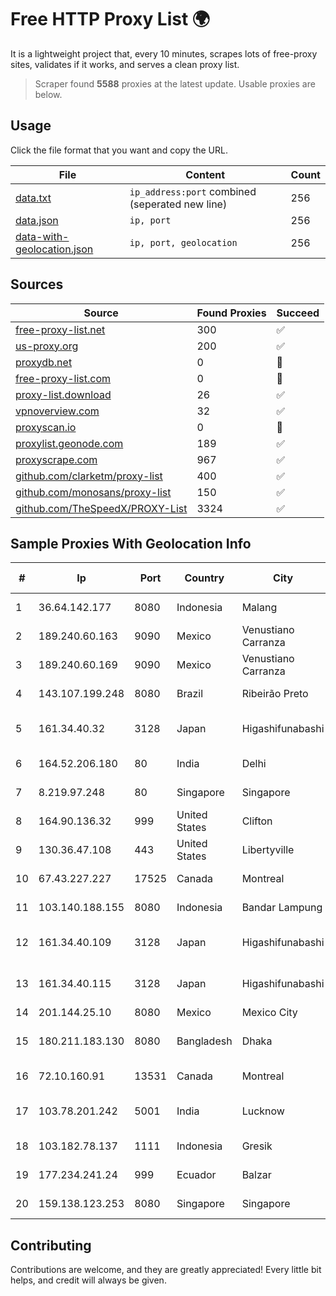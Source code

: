 
# Free HTTP Proxy List 🌍

It is a lightweight project that, every 10 minutes, scrapes lots of free-proxy sites, validates if it works, and serves a clean proxy list.


> Scraper found **5588** proxies at the latest update. Usable proxies are below.

## Usage

Click the file format that you want and copy the URL.


|File|Content|Count|
|----|-------|-----|
|[data.txt](https://raw.githubusercontent.com/themiralay/Proxy-List-World/master/data.txt)|`ip_address:port` combined (seperated new line)|256|
|[data.json](https://raw.githubusercontent.com/themiralay/Proxy-List-World/master/data.json)|`ip, port`|256|
|[data-with-geolocation.json](https://raw.githubusercontent.com/themiralay/Proxy-List-World/master/data-with-geolocation.json)|`ip, port, geolocation`|256|

## Sources

|Source|Found Proxies|Succeed|
|------|-------------|-------|
|[free-proxy-list.net](https://free-proxy-list.net)|300|✅|
|[us-proxy.org](https://www.us-proxy.org)|200|✅|
|[proxydb.net](http://proxydb.net)|0|🚫|
|[free-proxy-list.com](https://free-proxy-list.com/?page=&port=&type%5B%5D=http&type%5B%5D=https&up_time=0&search=Search)|0|🚫|
|[proxy-list.download](https://www.proxy-list.download/HTTP)|26|✅|
|[vpnoverview.com](https://vpnoverview.com/privacy/anonymous-browsing/free-proxy-servers)|32|✅|
|[proxyscan.io](https://www.proxyscan.io)|0|🚫|
|[proxylist.geonode.com](https://proxylist.geonode.com/api/proxy-list?limit=300&page=1&sort_by=lastChecked&sort_type=desc&protocols=http,https)|189|✅|
|[proxyscrape.com](https://api.proxyscrape.com/v2/?request=displayproxies&protocol=http&timeout=10000&country=all&ssl=all&anonymity=all)|967|✅|
|[github.com/clarketm/proxy-list](https://raw.githubusercontent.com/clarketm/proxy-list/master/proxy-list-raw.txt)|400|✅|
|[github.com/monosans/proxy-list](https://raw.githubusercontent.com/monosans/proxy-list/main/proxies/http.txt)|150|✅|
|[github.com/TheSpeedX/PROXY-List](https://raw.githubusercontent.com/TheSpeedX/PROXY-List/master/http.txt)|3324|✅|


## Sample Proxies With Geolocation Info

|#|Ip|Port|Country|City|Internet Service Provider|
|-|--|----|-------|----|-------------------------|
|1|36.64.142.177|8080|Indonesia|Malang|PT. Telekomunikasi Indonesia|
|2|189.240.60.163|9090|Mexico|Venustiano Carranza|Uninet S.A. de C.V.|
|3|189.240.60.169|9090|Mexico|Venustiano Carranza|Uninet S.A. de C.V.|
|4|143.107.199.248|8080|Brazil|Ribeirão Preto|Universidade De SAO Paulo|
|5|161.34.40.32|3128|Japan|Higashifunabashi|NTT PC Communications, Inc.|
|6|164.52.206.180|80|India|Delhi|E2E Networks Limited|
|7|8.219.97.248|80|Singapore|Singapore|Alibaba (US) Technology Co., Ltd.|
|8|164.90.136.32|999|United States|Clifton|DigitalOcean, LLC|
|9|130.36.47.108|443|United States|Libertyville|Abbott Laboratories|
|10|67.43.227.227|17525|Canada|Montreal|GloboTech Communications|
|11|103.140.188.155|8080|Indonesia|Bandar Lampung|PT INDONESIA TRANS NETWORK|
|12|161.34.40.109|3128|Japan|Higashifunabashi|NTT PC Communications, Inc.|
|13|161.34.40.115|3128|Japan|Higashifunabashi|NTT PC Communications, Inc.|
|14|201.144.25.10|8080|Mexico|Mexico City|UNINET|
|15|180.211.183.130|8080|Bangladesh|Dhaka|Bangladesh Telecommunications Company Ltd.|
|16|72.10.160.91|13531|Canada|Montreal|GloboTech Communications|
|17|103.78.201.242|5001|India|Lucknow|Tachyon Communications Pvt Ltd|
|18|103.182.78.137|1111|Indonesia|Gresik|PT Cybernet Data Multimedia|
|19|177.234.241.24|999|Ecuador|Balzar|Vasquez Burgos Livington|
|20|159.138.123.253|8080|Singapore|Singapore|Huawei International Pte. LTD|



## Contributing

Contributions are welcome, and they are greatly appreciated! Every
little bit helps, and credit will always be given.

